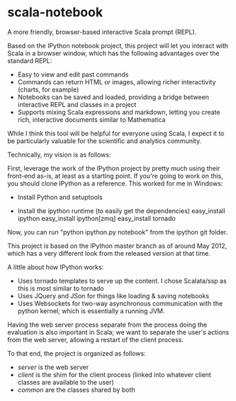 scala-notebook
==============

A more friendly, browser-based interactive Scala prompt (REPL).

Based on the IPython notebook project, this project will let you interact with Scala in a browser window,
which has the following advantages over the standard REPL:

* Easy to view and edit past commands
* Commands can return HTML or images, allowing richer interactivity (charts, for example)
* Notebooks can be saved and loaded, providing a bridge between interactive REPL and classes in a project
* Supports mixing Scala expressions and markdown, letting you create rich, interactive documents similar to Mathematica

While I think this tool will be helpful for everyone using Scala, I expect it to be particularly valuable for the
scientific and analytics community.

Technically, my vision is as follows:

First, leverage the work of the IPython project by pretty much using their front-end as-is, at least as a starting point.
If you're going to work on this, you should clone IPython as a reference. This worked for me in Windows:
* Install Python and setuptools

* Install the ipython runtime (to easily get the dependencies)
 easy_install ipython
 easy_install ipython[zmq]
 easy_install tornado

Now, you can run "python ipython.py notebook" from the ipython git folder.

This project is based on the IPython master branch as of around May 2012, which has a very different look from the released version at that time.

A little about how IPython works:

* Uses tornado templates to serve up the content. I chose Scalata/ssp as this is most similar to tornado
* Uses JQuery and JSon for things like loading & saving notebooks
* Uses Websockets for two-way asynchronous communication with the python kernel; which is essentially a running JVM.

Having the web server process separate from the process doing the evaluation is also important in Scala; we want to separate
the user's actions from the web server, allowing a restart of the client process.

To that end, the project is organized as follows:
* *server* is the web server
* *client* is the shim for the client process (linked into whatever client classes are available to the user)
* *common* are the classes shared by both


